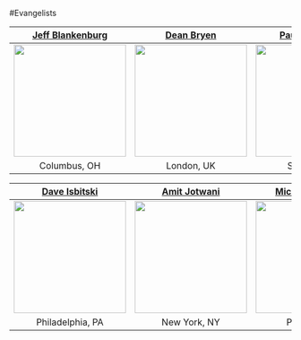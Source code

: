 #Evangelists

| [Jeff Blankenburg](https://github.com/jeffblankenburg/alexa/blob/master/start_here/alexa_evangelists/jeffblankenburg.md) | [Dean Bryen](https://github.com/jeffblankenburg/alexa/blob/master/start_here/alexa_evangelists/deanbryan.md) | [Paul Cutsinger](https://github.com/jeffblankenburg/alexa/blob/master/start_here/alexa_evangelists/paulcutsinger.md) | [Memo Doring](https://github.com/jeffblankenburg/alexa/blob/master/start_here/alexa_evangelists/memodoring.md) |
| :----------: | :----------: | :----------: | :----------: |
| <img src="https://github.com/jeffblankenburg/alexa/blob/master/start_here/alexa_evangelists/images/jeffblankenburg.jpg" width="200"> | <img src="https://github.com/jeffblankenburg/alexa/blob/master/start_here/alexa_evangelists/images/deanbryen.jpg" width="200"> | <img src="https://github.com/jeffblankenburg/alexa/blob/master/start_here/alexa_evangelists/images/paulcutsinger.jpg" width="200"> | <img src="https://github.com/jeffblankenburg/alexa/blob/master/start_here/alexa_evangelists/images/memodoring.jpg" width="200"> |
| Columbus, OH | London, UK | Seattle, WA | Seattle, WA |


| [Dave Isbitski](https://github.com/jeffblankenburg/alexa/blob/master/start_here/alexa_evangelists/daveisbitski.md) | [Amit Jotwani](https://github.com/jeffblankenburg/alexa/blob/master/start_here/alexa_evangelists/amitjotwani.md) | [Michael Palermo](https://github.com/jeffblankenburg/alexa/blob/master/start_here/alexa_evangelists/michaelpalermo.md) |
| :----------: | :----------: | :----------: |
| <img src="https://github.com/jeffblankenburg/alexa/blob/master/start_here/alexa_evangelists/images/daveisbitski.jpg" width="200"> | <img src="https://github.com/jeffblankenburg/alexa/blob/master/start_here/alexa_evangelists/images/amitjotwani.jpg" width="200"> | <img src="https://github.com/jeffblankenburg/alexa/blob/master/start_here/alexa_evangelists/images/michaelpalermo.jpg" width="200"> |
| Philadelphia, PA | New York, NY | Phoenix, AZ |

